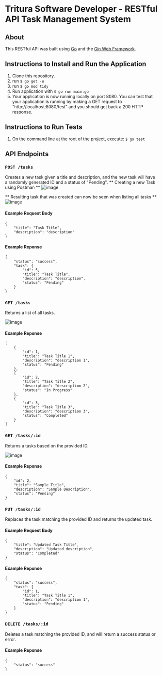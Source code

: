 # Tritura Software Developer - RESTful API Task Management System

## About

This RESTful API was built using [Go](https://go.dev/) and the [Gin Web Framework](https://github.com/gin-gonic/gin).

## Instructions to Install and Run the Application

1. Clone this repository.
2. run `$ go get -u`
3. run `$ go mod tidy`
4. Run application with `$ go run main.go`
5. Your application is now running locally on port 8080. You can test that your application is running by making a GET request to "http://localhost:8080/test" and you should get back a 200 HTTP response.

## Instructions to Run Tests

1. On the command line at the root of the project, execute: `$ go test`

## API Endpoints

### `POST /tasks`

Creates a new task given a title and description, and the new task will have a randomly generated ID and a status of "Pending".
** Creating a new Task using Postman **
![image](https://github.com/SaturdayMornings/go-restful-api/assets/24395782/7aa278dd-0cd3-4861-8b32-744b44e6e5b4)

** Resulting task that was created can now be seen when listing all tasks **
![image](https://github.com/SaturdayMornings/go-restful-api/assets/24395782/fcc967e2-5e9e-449e-b811-838598a8c9e3)


#### Example Request Body

```
{
    "title": "Task Title",
    "description": "description"
}
```

#### Example Reponse

```
{
    "status": "success",
    "task": {
        "id": 5,
        "title": "Task Title",
        "description": "description",
        "status": "Pending"
    }
}
```

### `GET /tasks`

Returns a list of all tasks.

![image](https://github.com/SaturdayMornings/go-restful-api/assets/24395782/f8e6097a-e8b9-4b50-b50a-47b269296158)

#### Example Reponse

```
[
    {
        "id": 1,
        "title": "Task Title 1",
        "description": "description 1",
        "status": "Pending"
    },
    {
        "id": 2,
        "title": "Task Title 2",
        "description": "description 2",
        "status": "In Progress"
    },
    {
        "id": 3,
        "title": "Task Title 3",
        "description": "description 3",
        "status": "Completed"
    }
]
```

### `GET /tasks/:id`

Returns a tasks based on the provided ID.

![image](https://github.com/SaturdayMornings/go-restful-api/assets/24395782/7573f786-19ea-43f6-ad4a-3e60ed98bf49)


#### Example Reponse

```
{
    "id": 2,
    "title": "Sample Title",
    "description": "Sample Description",
    "status": "Pending"
}
```

### `PUT /tasks/:id`

Replaces the task matching the provided ID and returns the updated task.

#### Example Request Body

```
{
    "title": "Updated Task Title",
    "description": "Updated description",
    "status": "Completed"
}
```

#### Example Reponse

```
{
    "status": "success",
    "task": {
        "id": 1,
        "title": "Task Title 1",
        "description": "description 1",
        "status": "Pending"
    }
}
```

### `DELETE /tasks/:id`

Deletes a task matching the provided ID, and will return a success status or error.

#### Example Reponse

```
{
    "status": "success"
}
```
